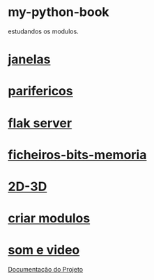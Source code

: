# my-python-book
 estudandos os modulos.
# [janelas](https://github.com/0joseDark/my-python-book/blob/main/janelas.md)
# [parifericos](https://github.com/0joseDark/my-python-book/blob/main/perifericos.md)
# [flak server](https://github.com/0joseDark/my-python-book/blob/main/flask-server.md)
# [ficheiros-bits-memoria](https://github.com/0joseDark/my-python-book/blob/main/ficheiros.md)
# [2D-3D](https://github.com/0joseDark/my-python-book/blob/main/2D-3D.md)
# [criar modulos](https://github.com/0joseDark/my-python-book/blob/main/criar-modulos.md)
# [som e video](https://github.com/0joseDark/my-python-book/blob/main/som-v%C3%ADdeo.md)
[Documentação do Projeto](docs/documentacao.md)


